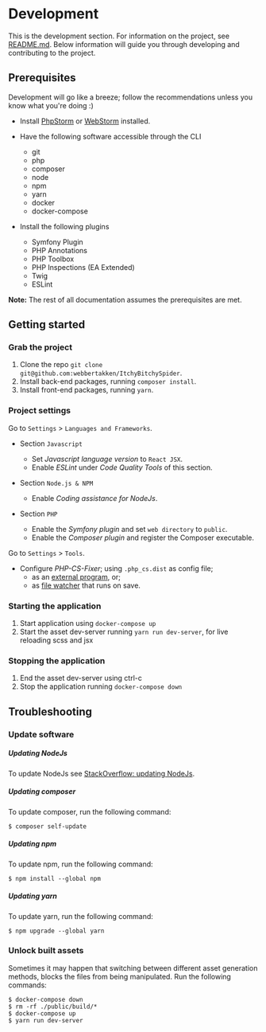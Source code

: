 # Development
This is the development section. For information on the project, see [README.md](../README.md). 
Below information will guide you through developing and contributing to the project.

## Prerequisites
Development will go like a breeze; follow the recommendations unless you know what you're doing :)

* Install [PhpStorm](https://www.jetbrains.com/phpstorm/) or [WebStorm](https://www.jetbrains.com/webstorm/) installed.

* Have the following software accessible through the CLI
 
    - git
    - php
    - composer
    - node
    - npm
    - yarn
    - docker
    - docker-compose
    
* Install the following plugins

    - Symfony Plugin
    - PHP Annotations
    - PHP Toolbox
    - PHP Inspections (EA Extended)
    - Twig
    - ESLint

__Note:__ The rest of all documentation assumes the prerequisites are met.

## Getting started
### Grab the project
1. Clone the repo `git clone git@github.com:webbertakken/ItchyBitchySpider`.
2. Install back-end packages, running `composer install`.
3. Install front-end packages, running `yarn`.

### Project settings
Go to `Settings` > `Languages and Frameworks`.

* Section `Javascript`
    * Set _Javascript language version_ to `React JSX`.
    * Enable _ESLint_ under _Code Quality Tools_ of this section.
    
* Section `Node.js & NPM`
    * Enable _Coding assistance for NodeJs_.
    
* Section `PHP`
    * Enable the _Symfony plugin_ and set `web directory` to `public`.
    * Enable the _Composer plugin_ and register the Composer executable.

Go to `Settings` > `Tools`.

* Configure _PHP-CS-Fixer_; using `.php_cs.dist` as config file;
    * as an [external program](https://hackernoon.com/how-to-configure-phpstorm-to-use-php-cs-fixer-1844991e521f), or;
    * as [file watcher](https://gist.github.com/mpalourdio/46f792347cf9d46b121c#gistcomment-1786139) that runs on save. 

### Starting the application
1. Start application using `docker-compose up`
2. Start the asset dev-server running `yarn run dev-server`, for live reloading scss and jsx

### Stopping the application
1. End the asset dev-server using ctrl-c
2. Stop the application running `docker-compose down`

## Troubleshooting
### Update software
##### Updating NodeJs
To update NodeJs see 
[StackOverflow: updating NodeJs](https://stackoverflow.com/questions/8191459/how-do-i-update-node-js).

##### Updating composer
To update composer, run the following command:
```
$ composer self-update
```

##### Updating npm 
To update npm, run the following command:
```
$ npm install --global npm
```

##### Updating yarn
To update yarn, run the following command:
```
$ npm upgrade --global yarn
```

### Unlock built assets 
Sometimes it may happen that switching between different asset generation methods, 
blocks the files from being manipulated. Run the following commands:
```
$ docker-compose down
$ rm -rf ./public/build/* 
$ docker-compose up
$ yarn run dev-server
```


